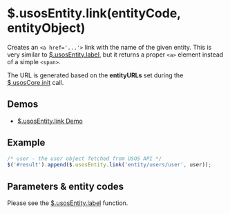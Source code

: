 $.usosEntity.link(entityCode, entityObject)
===========================================

Creates an `<a href='...'>` link with the name of the given entity. This is
very similar to [$.usosEntity.label](entity.label.md), but it returns a
proper `<a>` element instead of a simple `<span>`.

The URL is generated based on the **entityURLs** set during the
[$.usosCore.init](core.init.md) call.

Demos
-----

  * [$.usosEntity.link Demo](http://jsfiddle.net/gh/get/jquery/1.9.1/dependencies/migrate,ui/MUCI/jquery-usos/tree/master/jsfiddle-demos/entity.link)

Example
-------

```javascript
/* user - the user object fetched from USOS API */
$('#result').append($.usosEntity.link('entity/users/user', user));
```

Parameters & entity codes
-------------------------

Please see the [$.usosEntity.label](entity.label.md) function.
